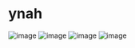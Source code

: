 # ynah
![image](https://user-images.githubusercontent.com/784788/42129402-89c75818-7c91-11e8-82dc-7b444daeafef.png)
![image](https://user-images.githubusercontent.com/784788/42129403-93115bda-7c91-11e8-863a-98e0686f22a3.png)
![image](https://user-images.githubusercontent.com/784788/42129406-9faa3970-7c91-11e8-8667-af25db61c314.png)
![image](https://user-images.githubusercontent.com/784788/42129407-a40d3954-7c91-11e8-9fcb-85eb79485af6.png)
